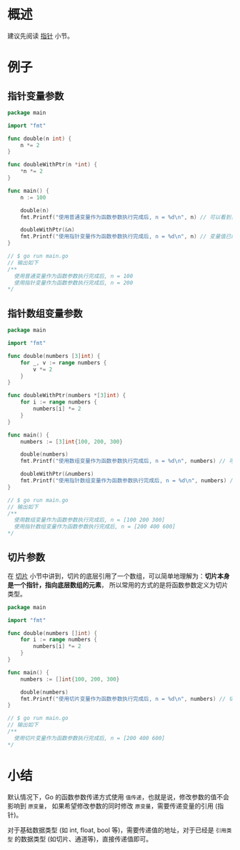 # 概述

建议先阅读 [指针](pointer.md) 小节。

# 例子

## 指针变量参数

```go
package main

import "fmt"

func double(n int) {
	n *= 2
}

func doubleWithPtr(n *int) {
	*n *= 2
}

func main() {
	n := 100

	double(n)
	fmt.Printf("使用普通变量作为函数参数执行完成后, n = %d\n", n) // 可以看到，变量值并未发生变化

	doubleWithPtr(&n)
	fmt.Printf("使用指针变量作为函数参数执行完成后, n = %d\n", n) // 变量值已经发生变化
}

// $ go run main.go
// 输出如下 
/**
  使用普通变量作为函数参数执行完成后, n = 100
  使用指针变量作为函数参数执行完成后, n = 200
*/
```

## 指针数组变量参数

```go
package main

import "fmt"

func double(numbers [3]int) {
	for _, v := range numbers {
		v *= 2
	}
}

func doubleWithPtr(numbers *[3]int) {
	for i := range numbers {
		numbers[i] *= 2
	}
}

func main() {
	numbers := [3]int{100, 200, 300}

	double(numbers)
	fmt.Printf("使用数组变量作为函数参数执行完成后, n = %d\n", numbers) // 可以看到，数组元素并未发生变化

	doubleWithPtr(&numbers)
	fmt.Printf("使用指针数组变量作为函数参数执行完成后, n = %d\n", numbers) // 数组元素已经发生变化
}

// $ go run main.go
// 输出如下 
/**
  使用数组变量作为函数参数执行完成后, n = [100 200 300]
  使用指针数组变量作为函数参数执行完成后, n = [200 400 600]
*/
```

## 切片参数

在 [切片](slice.md) 小节中讲到，切片的底层引用了一个数组，可以简单地理解为：**切片本身是一个指针，指向底层数组的元素**，
所以常用的方式的是将函数参数定义为切片类型。

```go
package main

import "fmt"

func double(numbers []int) {
	for i := range numbers {
		numbers[i] *= 2
	}
}

func main() {
	numbers := []int{100, 200, 300}

	double(numbers)
	fmt.Printf("使用切片变量作为函数参数执行完成后, n = %d\n", numbers) // 切片元素已经发生变化
}

// $ go run main.go
// 输出如下 
/**
  使用切片变量作为函数参数执行完成后, n = [200 400 600]
*/
```

# 小结

默认情况下，Go 的函数参数传递方式使用 `值传递`，也就是说，修改参数的值不会影响到 `原变量`， 如果希望修改参数的同时修改 `原变量`，需要传递变量的引用 (指针)。

对于基础数据类型 (如 int, float, bool 等)，需要传递值的地址，对于已经是 `引用类型` 的数据类型 (如切片、通道等)，直接传递值即可。